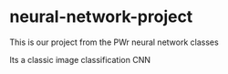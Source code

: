 # neural-network-project

This is our project from the PWr neural network classes

Its a classic image classification CNN
